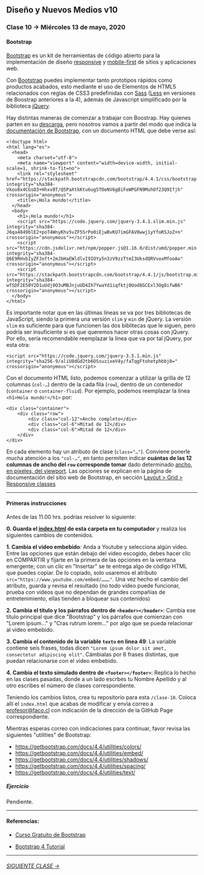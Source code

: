 ## Diseño y Nuevos Medios v10 

### Clase 10 → Miércoles 13 de mayo, 2020

#### Bootstrap

[Bootstrap](https://getbootstrap.com/) es un kit de herramientas de código abierto para la implementación de diseño [responsive](https://es.wikipedia.org/wiki/Dise%C3%B1o_web_adaptable) y [mobile-first](https://en.ryte.com/wiki/Mobile_First) de sitios y aplicaciones web. 

Con [Bootstrap](https://getbootstrap.com/) puedes implementar tanto prototipos rápidos como productos acabados, esto mediante el uso de Elementos de HTML5 relacionados con reglas de CSS3 predefinidas con [Sass](https://sass-lang.com/) ([Less](http://lesscss.org/) en versiones de Boostrap anteriores a la 4), además de Javascript simplificado por la biblioteca [jQuery](https://jquery.com/).

Hay distintas maneras de comenzar a trabajar con Boostrap. Hay quienes parten en su [descarga](https://getbootstrap.com/docs/4.0/getting-started/download/), pero nosotros vamos a partir del modo que indica la [documentación de Bootstrap](https://getbootstrap.com/docs/4.4/getting-started/introduction/#starter-template), con un documento HTML que debe verse así: 

```
<!doctype html>
<html lang="es">
  <head>
    <meta charset="utf-8">
    <meta name="viewport" content="width=device-width, initial-scale=1, shrink-to-fit=no">
    <link rel="stylesheet" href="https://stackpath.bootstrapcdn.com/bootstrap/4.4.1/css/bootstrap.min.css" integrity="sha384-Vkoo8x4CGsO3+Hhxv8T/Q5PaXtkKtu6ug5TOeNV6gBiFeWPGFN9MuhOf23Q9Ifjh" crossorigin="anonymous">
    <title>¡Hola mundo!</title>
  </head>
  <body>
    <h1>¡Hola mundo!</h1>
    <script src="https://code.jquery.com/jquery-3.4.1.slim.min.js" integrity="sha384-J6qa4849blE2+poT4WnyKhv5vZF5SrPo0iEjwBvKU7imGFAV0wwj1yYfoRSJoZ+n" crossorigin="anonymous"></script>
    <script src="https://cdn.jsdelivr.net/npm/popper.js@1.16.0/dist/umd/popper.min.js" integrity="sha384-Q6E9RHvbIyZFJoft+2mJbHaEWldlvI9IOYy5n3zV9zzTtmI3UksdQRVvoxMfooAo" crossorigin="anonymous"></script>
    <script src="https://stackpath.bootstrapcdn.com/bootstrap/4.4.1/js/bootstrap.min.js" integrity="sha384-wfSDF2E50Y2D1uUdj0O3uMBJnjuUD4Ih7YwaYd1iqfktj0Uod8GCExl3Og8ifwB6" crossorigin="anonymous"></script>
  </body>
</html>
```

Es importante notar que en las últimas líneas se va por tres bibliotecas de JavaScript, siendo la primera una versión `slim` y `min` de jQuery. La versión `slim` es suficiente para que funcionen las dos biblitecas que le siguen, pero podría ser insuficiente si es que queremos hacer otras cosas con jQuery. Por ello, sería recomendable reemplazar la línea que va por tal jQuery, por esta otra:

```
<script src="https://code.jquery.com/jquery-3.5.1.min.js" integrity="sha256-9/aliU8dGd2tb6OSsuzixeV4y/faTqgFtohetphbbj0=" crossorigin="anonymous"></script>
```

Con el documento HTML listo, podemos comenzar a utilizar la grilla de 12 columnas (`col-…`) dentro de la cada fila (`row`), dentro de un contenedor (`container` o `container-fluid`). Por ejemplo, podemos reemplazar la línea `<h1>Hola mundo!</h1>` por:

```
<div class="container">
	<div class="row">
		<div class="col-12">Ancho completo</div>
		<div class="col-6">Mitad de 12</div>
		<div class="col-6">Mitad de 12</div>		
	</div>
</div>
```

En cada elemento hay un atributo de clase (`class="…"`). Conviene ponerle mucha atención a los `"col-…"`, en tanto permiten indicar **cuántas de las 12 columnas de ancho del `row` corresponde tomar** dado determinado [ancho, en pixeles, del viewport](https://getbootstrap.com/docs/4.4/layout/grid/#grid-options). Las opciones se explican en la página de documentación del sitio web de Bootstrap, en sección [Layout > Grid > Responsive classes](https://getbootstrap.com/docs/4.4/layout/grid/#responsive-classes)

- - - - - - - - - - - - 

#### Primeras instrucciones

Antes de las 11.00 hrs. podrías resolver lo siguiente:

**0. Guarda el [index.html](https://profesorfaco.github.io/dno037-2020/clase-10/) de esta carpeta en tu computador** y realiza los siguientes cambios de contenidos. 

**1. Cambia el video embebido**: Anda a Youtube y selecciona algún video. Entre las opciones que están debajo del video escogido, debes hacer clic en COMPARTIR y fijarte en la primera de las opciones en la ventana emergente; con un clic en "Insertar" se te entrega algo de código HTML que puedes copiar. De lo copiado, solo usaremos el atributo `src="https://www.youtube.com/embed/………"`. Una vez hecho el cambio del atributo, guarda y revisa el resultado (no todo video puede funcionar, prueba con videos que no dependan de grandes compañías de entretenimiento, ellas tienden a bloquear sus contenidos) 

**2. Cambia el título y los párrafos dentro de `<header></header>`**: Cambia ese título principal que dice "Bootstrap" y los párrafos que comienzan con "Lorem ipsum…" y "Cras rutrum lorem…" por algo que se pueda relacionar al video embebido. 

**3. Cambia el contenido de la variable `texto` en línea 49**: La variable contiene seis frases, todas dicen `"Lorem ipsum dolor sit amet, consectetur adipiscing elit"`. Cámbialas por 6 frases distintas, que puedan relacionarse con el video embebido.

**4. Cambia el texto simulado dentro de `<footer></footer>`**:  Replica lo hecho en las clases pasadas, donde a un lado escrbes tu Nombre Apellido y al otro escribes el número de clases correspondiente.

Teniendo los cambios listos, crea tu repositorio para esta `/clase-10`. Coloca allí el `index.html` que acabas de modificar y envía correo a profesor@faco.cl con indicación de la dirección de la GitHub Page correspondiente.

Mientras esperas correo con indicaciones para continuar, favor revisa las siguientes "utilities" de Bootstrap:

- https://getbootstrap.com/docs/4.4/utilities/colors/
- https://getbootstrap.com/docs/4.4/utilities/embed/
- https://getbootstrap.com/docs/4.4/utilities/shadows/
- https://getbootstrap.com/docs/4.4/utilities/spacing/
- https://getbootstrap.com/docs/4.4/utilities/text/

##### Ejercicio

Pendiente.


- - - - - - 

#### Referencias:

- [Curso Gratuito de Bootstrap](https://codigofacilito.com/cursos/bootstrap)

- [Bootstrap 4 Tutorial](https://www.w3schools.com/bootstrap4/default.asp)

- - - - - - - 

###### [SIGUIENTE CLASE →](https://github.com/profesorfaco/dno037-2020/tree/gh-pages/clase-11)
